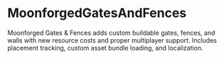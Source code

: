 # MoonforgedGatesAndFences
Moonforged Gates &amp; Fences adds custom buildable gates, fences, and walls with new resource costs and proper multiplayer support. Includes placement tracking, custom asset bundle loading, and localization.

